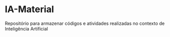 # IA-Material
Repositório para armazenar códigos e atividades realizadas no contexto de Inteligência Artificial
